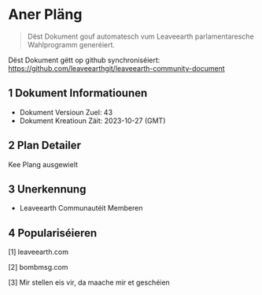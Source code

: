 # Aner Pläng

>Dëst Dokument gouf automatesch vum Leaveearth parlamentaresche Wahlprogramm generéiert.

Dëst Dokument gëtt op github synchroniséiert: https://github.com/leaveearthgit/leaveearth-community-document

## 1 Dokument Informatiounen

- Dokument Versioun Zuel: 43
- Dokument Kreatioun Zäit: 2023-10-27 (GMT)

## 2 Plan Detailer

Kee Plang ausgewielt

## 3 Unerkennung
* Leaveearth Communautéit Memberen

## 4 Populariséieren
[1] leaveearth.com

[2] bombmsg.com

[3] Mir stellen eis vir, da maache mir et geschéien